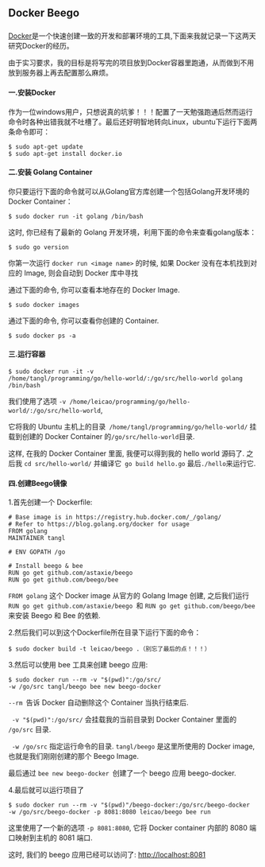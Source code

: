## Docker Beego
###

[Docker](https://www.docker.com/)是一个快速创建一致的开发和部署环境的工具,下面来我就记录一下这两天研究Docker的经历。

由于实习要求，我的目标是将写完的项目放到Docker容器里跑通，从而做到不用放到服务器上再去配置那么麻烦。

#### 一.安装Docker
   作为一位windows用户，只想说真的坑爹！！！配置了一天勉强跑通后然而运行命令时各种出错我就不吐槽了。最后还好明智地转向Linux，ubuntu下运行下面两条命令即可：

	$ sudo apt-get update
	$ sudo apt-get install docker.io

#### 二.安装 Golang Container
 
  你只要运行下面的命令就可以从Golang官方库创建一个包括Golang开发环境的Docker Container：

	$ sudo docker run -it golang /bin/bash

  这时, 你已经有了最新的 Golang 开发环境，利用下面的命令来查看golang版本：

	$ sudo go version

  你第一次运行 ```docker run <image name>``` 的时候, 如果 Docker 没有在本机找到对应的 Image, 则会自动到 Docker 库中寻找

  通过下面的命令, 你可以查看本地存在的 Docker Image.

	$ sudo docker images

  通过下面的命令, 你可以查看你创建的 Container.

	$ sudo docker ps -a

#### 三.运行容器

	$ sudo docker run -it -v 
	/home/tangl/programming/go/hello-world/:/go/src/hello-world golang /bin/bash

我们使用了选项 ```-v /home/leicao/programming/go/hello-world/:/go/src/hello-world```,

它将我的 Ubuntu 主机上的目录``` /home/tangl/programming/go/hello-world/``` 挂载到创建的 Docker Container 的``` /go/src/hello-world ```目录.

这样, 在我的 Docker Container 里面, 我便可以得到我的 hello world 源码了. 之后我 ```cd src/hello-world/``` 并编译它``` go build hello.go``` 最后``` ./hello ```来运行它.

#### 四.创建Beego镜像

1.首先创建一个 Dockerfile:

	# Base image is in https://registry.hub.docker.com/_/golang/
	# Refer to https://blog.golang.org/docker for usage
	FROM golang
	MAINTAINER tangl

	# ENV GOPATH /go

	# Install beego & bee
	RUN go get github.com/astaxie/beego
	RUN go get github.com/beego/bee

```FROM golang``` 这个 Docker image 从官方的 Golang Image 创建, 之后我们运行 ```RUN go get github.com/astaxie/beego ```和 ```RUN go get github.com/beego/bee ```来安装 Beego 和 Bee 的依赖.

2.然后我们可以到这个Dockerfile所在目录下运行下面的命令：
	
	$ sudo docker build -t leicao/beego .（别忘了最后的点！！！）

3.然后可以使用 bee 工具来创建 beego 应用:

	$ sudo docker run --rm -v "$(pwd)":/go/src/ 
	-w /go/src tangl/beego bee new beego-docker

```--rm ```告诉 Docker 自动删除这个 Container 当执行结束后.

``` -v "$(pwd)":/go/src/``` 会挂载我的当前目录到 Docker Container 里面的``` /go/src``` 目录.

``` -w /go/src``` 指定运行命令的目录. ```tangl/beego``` 是这里所使用的 Docker image, 也就是我们刚刚创建的那个 Beego Image.

最后通过 ```bee new beego-docker ```创建了一个 beego 应用 beego-docker.

4.最后就可以运行项目了

	$ sudo docker run --rm -v "$(pwd)"/beego-docker:/go/src/beego-docker 
	-w /go/src/beego-docker -p 8081:8080 leicao/beego bee run

这里使用了一个新的选项 ```-p 8081:8080```, 它将 Docker container 内部的 8080 端口映射到主机的 8081 端口.

这时, 我们的 beego 应用已经可以访问了: [http://localhost:8081](http://localhost:8081)